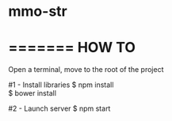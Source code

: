 mmo-str
=======

=======
HOW TO
=======

Open a terminal, move to the root of the project

#1 - Install libraries
$ npm install<br />
$ bower install<br />

#2 - Launch server
$ npm start
